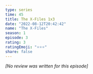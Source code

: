 ```yaml
---
type: series
time: 45
title: The X-Files 1x3
date: "2022-08-12T20:42:42"
name: "The X-Files"
season: 1
episode: 3
rating: 3
ratingEmoji: "⭐️⭐️⭐️"
share: false
---
```


*[No review was written for this episode]*